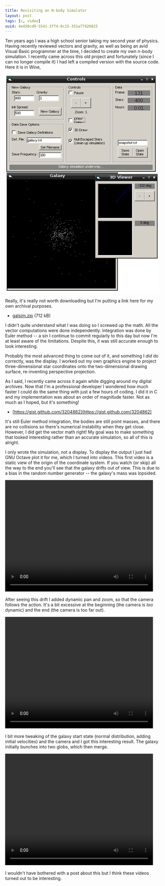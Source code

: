 ```yaml
---
title: Revisiting an N-body Simulator
layout: post
tags: [c, video]
uuid: 4e450cd9-5541-3ff4-0c15-351a77926825
---
```


Ten years ago I was a high school senior taking my second year of
physics. Having recently reviewed vectors and gravity, as well as
being an avid Visual Basic programmer at the time, I decided to create
my own n-body simulation. I recently came across this old project and
fortunately (since I can no longer compile it) I had left a compiled
version with the source code. Here it is in Wine,

![](/img/screenshot/galsim.png)

Really, it's really not worth downloading but I'm putting a link here
for my own archival purposes.

 * [galsim.zip](http://nullprogram.s3.amazonaws.com/galaxy/galsim.zip) (712 kB)

I didn't quite understand what I was doing so I screwed up the
math. All the vector computations were done independently. Integration
was done by Euler method -- a sin I continue to commit regularly to
this day but now I'm at least aware of the limitations. Despite this,
it was still accurate enough to look interesting.

Probably the most advanced thing to come out of it, and something I
*did* do correctly, was the display. I worked out my own graphics
engine to project three-dimensional star coordinates onto the
two-dimensional drawing surface, re-inventing perspective projection.

As I said, I recently came across it again while digging around my
digital archives. Now that I'm a professional developer I wondered how
much faster I could do the same thing with just a few hours of
coding. I did it in C and my implementation was about an order of
magnitude faster. Not as much as I hoped, but it's something!

 * [https://gist.github.com/3204862](https://gist.github.com/3204862)

It's still Euler method integration, the bodies are still point
masses, and there are no collisions so there's numerical instability
when they get close. However, I did get the vector math right! My goal
was to make something that looked interesting rather than an accurate
simulation, so all of this is alright.

I only wrote the simulation, not a display. To display the output I
just had GNU Octave plot it for me, which I turned into videos. This
first video is a static view of the origin of the coordinate
system. If you watch (or skip) all the way to the end you'll see that
the galaxy drifts out of view. This is due to a bias in the random
number generator -- the galaxy's mass was lopsided.

<video src="http://nullprogram.s3.amazonaws.com/galaxy/attempt-1.webm"
       controls="true" width="480" height="360">
  Video requires WebM support with HTML5.
</video>

After seeing this drift I added dynamic pan and zoom, so that the
camera follows the action. It's a bit excessive at the beginning (the
camera is *too* dynamic) and the end (the camera is too far out).

<video src="http://nullprogram.s3.amazonaws.com/galaxy/attempt-2.webm"
       controls="true" width="480" height="360">
  Video requires WebM support with HTML5.
</video>

I bit more tweaking of the galaxy start state (normal distribution,
adding initial velocities) and the camera and I got this interesting
result. The galaxy initially bunches into two globs, which then merge.

<video src="http://nullprogram.s3.amazonaws.com/galaxy/v10-z9.webm"
       controls="true" width="480" height="360">
  Video requires WebM support with HTML5.
</video>

I wouldn't have bothered with a post about this but I think these
videos turned out to be interesting.
